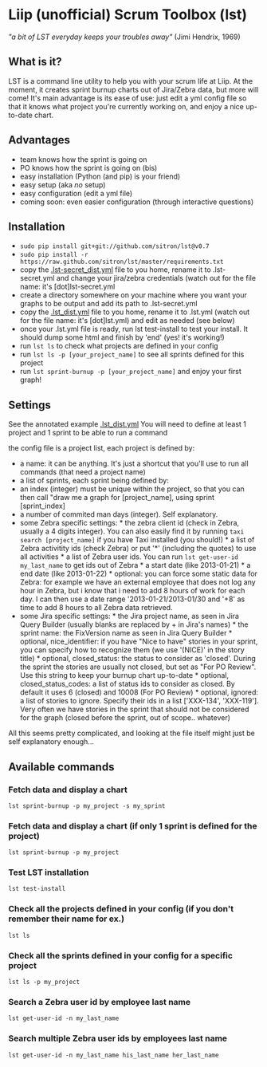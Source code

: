 # Liip (unofficial) Scrum Toolbox (lst)
<cite>"a bit of LST everyday keeps your troubles away"</cite> (Jimi Hendrix, 1969)

## What is it?
LST is a command line utility to help you with your scrum life at Liip.
At the moment, it creates sprint burnup charts out of Jira/Zebra data, but more will come!
It's main advantage is its ease of use: just edit a yml config file so that it knows what project you're currently working on, and enjoy a nice up-to-date chart.

## Advantages
* team knows how the sprint is going on
* PO knows how the sprint is going on (bis)
* easy installation (Python (and pip) is your friend)
* easy setup (aka _no_ setup)
* easy configuration (edit a yml file)
* coming soon: even easier configuration (through interactive questions)

## Installation
* `sudo pip install git+git://github.com/sitron/lst@v0.7`
* `sudo pip install -r https://raw.github.com/sitron/lst/master/requirements.txt`
* copy the [.lst-secret_dist.yml](lst/blob/master/.lst-secret_dist.yml) file to you home, rename it to .lst-secret.yml and change your jira/zebra credentials (watch out for the file name: it's [dot]lst-secret.yml
* create a directory somewhere on your machine where you want your graphs to be output and add its path to .lst-secret.yml 
* copy the [.lst_dist.yml](lst/blob/master/.lst_dist.yml) file to you home, rename it to .lst.yml (watch out for the file name: it's [dot]lst.yml) and edit as needed (see below)
* once your .lst.yml file is ready, run lst test-install to test your install. It should dump some html and finish by 'end' (yes! it's working!)
* run `lst ls` to check what projects are defined in your config
* run `lst ls -p [your_project_name]` to see all sprints defined for this project
* run `lst sprint-burnup -p [your_project_name]` and enjoy your first graph!

## Settings
See the annotated example [.lst_dist.yml](lst/blob/master/.lst_dist.yml)
You will need to define at least 1 project and 1 sprint to be able to run a command

the config file is a project list, each project is defined by:

* a name: it can be anything. It's just a shortcut that you'll use to run all commands (that need a project name)
* a list of sprints, each sprint being defined by:
 * an index (integer) must be unique within the project, so that you can then call "draw me a graph for [project_name], using sprint [sprint_index] 
 * a number of commited man days (integer). Self explanatory.
 * some Zebra specific settings:
       * the zebra client id (check in Zebra, usually a 4 digits integer). You can also easily find it by running `taxi search [project_name]` if you have Taxi installed (you should!)
       * a list of Zebra activitity ids (check Zebra) or put '*' (including the quotes) to use all activities
       * a list of Zebra user ids. You can run `lst get-user-id my_last_name` to get ids out of Zebra
       * a start date (like 2013-01-21)
       * a end date (like 2013-01-22)
       * optional: you can force some static data for Zebra: for example we have an external employee that does not log any hour in Zebra, but i know that i need to add 8 hours of work for each day. I can then use a date range '2013-01-21/2013-01/30 and '+8' as time to add 8 hours to all Zebra data retrieved.
 * some Jira specific settings:
       * the Jira project name, as seen in Jira Query Builder (usually blanks are replaced by + in Jira's names)
       * the sprint name: the FixVersion name as seen in Jira Query Builder
       * optional, nice\_identifier: if you have "Nice to have" stories in your sprint, you can specify how to recognize them (we use '(NICE)' in the story title)
       * optional, closed_status: the status to consider as 'closed'. During the sprint the stories are usually not closed, but set as "For PO Review". Use this string to keep your burnup chart up-to-date
       * optional, closed\_status\_codes: a list of status ids to consider as closed. By default it uses 6 (closed) and 10008 (For PO Review)
       * optional, ignored: a list of stories to ignore. Specify their ids in a list ['XXX-134', 'XXX-119']. Very often we have stories in the sprint that should not be considered for the graph (closed before the sprint, out of scope.. whatever)

All this seems pretty complicated, and looking at the file itself might just be self explanatory enough...

## Available commands
### Fetch data and display a chart
`lst sprint-burnup -p my_project -s my_sprint`
### Fetch data and display a chart (if only 1 sprint is defined for the project)
`lst sprint-burnup -p my_project`
### Test LST installation
`lst test-install`
### Check all the projects defined in your config (if you don't remember their name for ex.)
`lst ls`
### Check all the sprints defined in your config for a specific project
`lst ls -p my_project`
### Search a Zebra user id by employee last name
`lst get-user-id -n my_last_name`
### Search multiple Zebra user ids by employees last name
`lst get-user-id -n my_last_name his_last_name her_last_name`

